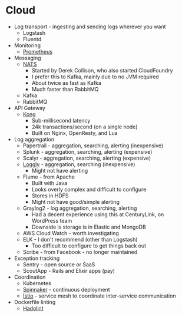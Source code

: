 Cloud
=====

* Log transport - ingesting and sending logs wherever you want
    * Logstash
    * Fluentd
* Monitoring
    * [Prometheus](https://prometheus.io/)
* Messaging
    * [NATS](https://nats.io/)
        * Started by Derek Collison, who also started CloudFoundry
        * I prefer this to Kafka, mainly due to no JVM required
        * About twice as fast as Kafka
        * Much faster than RabbitMQ
    * Kafka
    * RabbitMQ
* API Gateway
    * [Kong](https://konghq.com/)
        * Sub-millisecond latency
        * 24k transactions/second (on a single node)
        * Built on Nginx, OpenResty, and Lua
* Log aggregation
    * Papertrail - aggregation, searching, alerting (inexpensive)
    * Splunk - aggregation, searching, alerting (expensive)
    * Scalyr - aggregation, searching, alerting (expensive)
    * [Loggly](https://www.loggly.com/) - aggregation, searching (inexpensive)
        * Might not have alerting
    * Flume - from Apache
        * Built with Java
        * Looks overly complex and difficult to configure
        * Stores in HDFS
        * Might not have good/simple alerting
    * Graylog2 - log aggregation, searching, alerting
        * Had a decent experience using this at CenturyLink, on WordPress team
        * Downside is storage is in Elastic and MongoDB
    * AWS Cloud Watch - worth investigating
    * ELK - I don't recommend (other than Logstash)
        * Too difficult to configure to get things back out
    * Scribe - from Facebook - no longer maintained
* Exception tracking
    * Sentry - open source or SaaS
    * ScoutApp - Rails and Elixir apps (pay)
* Coordination
    * Kubernetes
    * [Spinnaker](https://www.spinnaker.io) - continuous deployment
    * [Istio](https://istio.io) - service mesh to coordinate inter-service communication
* Dockerfile linting
    * [Hadolint](https://github.com/hadolint/hadolint)
